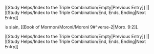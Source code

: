 [[Study Helps/Index to the Triple Combination/Empty|Previous Entry]]  ||  [[Study Helps/Index to the Triple Combination/End, Ends, Ending|Next Entry]]

 is slain, [[Book of Mormon/Moroni/Moroni 9#^verse-2|Moro. 9:2]].

[[Study Helps/Index to the Triple Combination/Empty|Previous Entry]]  ||  [[Study Helps/Index to the Triple Combination/End, Ends, Ending|Next Entry]]